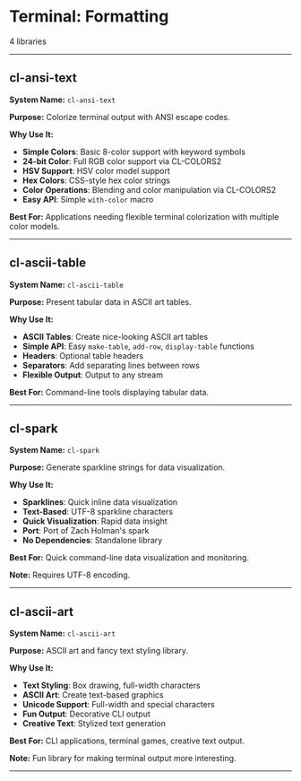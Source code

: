 # Terminal: Formatting

4 libraries

---

## cl-ansi-text

**System Name:** `cl-ansi-text`

**Purpose:** Colorize terminal output with ANSI escape codes.

**Why Use It:**
- **Simple Colors**: Basic 8-color support with keyword symbols
- **24-bit Color**: Full RGB color support via CL-COLORS2
- **HSV Support**: HSV color model support
- **Hex Colors**: CSS-style hex color strings
- **Color Operations**: Blending and color manipulation via CL-COLORS2
- **Easy API**: Simple `with-color` macro

**Best For:** Applications needing flexible terminal colorization with multiple color models.

---


## cl-ascii-table

**System Name:** `cl-ascii-table`

**Purpose:** Present tabular data in ASCII art tables.

**Why Use It:**
- **ASCII Tables**: Create nice-looking ASCII art tables
- **Simple API**: Easy `make-table`, `add-row`, `display-table` functions
- **Headers**: Optional table headers
- **Separators**: Add separating lines between rows
- **Flexible Output**: Output to any stream

**Best For:** Command-line tools displaying tabular data.

---


## cl-spark

**System Name:** `cl-spark`

**Purpose:** Generate sparkline strings for data visualization.

**Why Use It:**
- **Sparklines**: Quick inline data visualization
- **Text-Based**: UTF-8 sparkline characters
- **Quick Visualization**: Rapid data insight
- **Port**: Port of Zach Holman's spark
- **No Dependencies**: Standalone library

**Best For:** Quick command-line data visualization and monitoring.

**Note:** Requires UTF-8 encoding.

---


## cl-ascii-art

**System Name:** `cl-ascii-art`

**Purpose:** ASCII art and fancy text styling library.

**Why Use It:**
- **Text Styling**: Box drawing, full-width characters
- **ASCII Art**: Create text-based graphics
- **Unicode Support**: Full-width and special characters
- **Fun Output**: Decorative CLI output
- **Creative Text**: Stylized text generation

**Best For:** CLI applications, terminal games, creative text output.

**Note:** Fun library for making terminal output more interesting.

---


